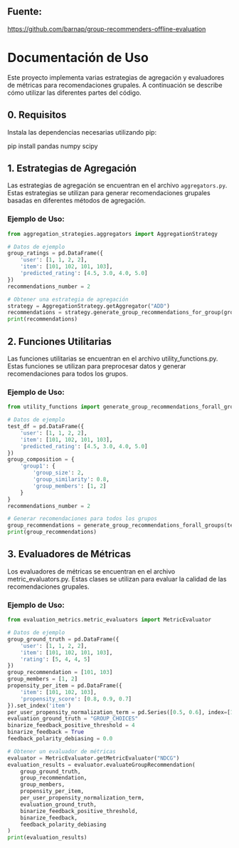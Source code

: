 ## Fuente:
https://github.com/barnap/group-recommenders-offline-evaluation

# Documentación de Uso

Este proyecto implementa varias estrategias de agregación y evaluadores de métricas para recomendaciones grupales. A continuación se describe cómo utilizar las diferentes partes del código.

## 0. Requisitos

Instala las dependencias necesarias utilizando pip:

pip install pandas numpy scipy

## 1. Estrategias de Agregación

Las estrategias de agregación se encuentran en el archivo `aggregators.py`. Estas estrategias se utilizan para generar recomendaciones grupales basadas en diferentes métodos de agregación.

### Ejemplo de Uso:

```python
from aggregation_strategies.aggregators import AggregationStrategy

# Datos de ejemplo
group_ratings = pd.DataFrame({
    'user': [1, 1, 2, 2],
    'item': [101, 102, 101, 103],
    'predicted_rating': [4.5, 3.0, 4.0, 5.0]
})
recommendations_number = 2

# Obtener una estrategia de agregación
strategy = AggregationStrategy.getAggregator("ADD")
recommendations = strategy.generate_group_recommendations_for_group(group_ratings, recommendations_number)
print(recommendations)

```

## 2. Funciones Utilitarias
Las funciones utilitarias se encuentran en el archivo utility_functions.py. Estas funciones se utilizan para preprocesar datos y generar recomendaciones para todos los grupos.

### Ejemplo de Uso:

```python
from utility_functions import generate_group_recommendations_forall_groups

# Datos de ejemplo
test_df = pd.DataFrame({
    'user': [1, 1, 2, 2],
    'item': [101, 102, 101, 103],
    'predicted_rating': [4.5, 3.0, 4.0, 5.0]
})
group_composition = {
    'group1': {
        'group_size': 2,
        'group_similarity': 0.8,
        'group_members': [1, 2]
    }
}
recommendations_number = 2

# Generar recomendaciones para todos los grupos
group_recommendations = generate_group_recommendations_forall_groups(test_df, group_composition, recommendations_number)
print(group_recommendations)
```

## 3. Evaluadores de Métricas
Los evaluadores de métricas se encuentran en el archivo metric_evaluators.py. Estas clases se utilizan para evaluar la calidad de las recomendaciones grupales.

### Ejemplo de Uso:
```python
from evaluation_metrics.metric_evaluators import MetricEvaluator

# Datos de ejemplo
group_ground_truth = pd.DataFrame({
    'user': [1, 1, 2, 2],
    'item': [101, 102, 101, 103],
    'rating': [5, 4, 4, 5]
})
group_recommendation = [101, 103]
group_members = [1, 2]
propensity_per_item = pd.DataFrame({
    'item': [101, 102, 103],
    'propensity_score': [0.8, 0.9, 0.7]
}).set_index('item')
per_user_propensity_normalization_term = pd.Series([0.5, 0.6], index=[1, 2])
evaluation_ground_truth = "GROUP_CHOICES"
binarize_feedback_positive_threshold = 4
binarize_feedback = True
feedback_polarity_debiasing = 0.0

# Obtener un evaluador de métricas
evaluator = MetricEvaluator.getMetricEvaluator("NDCG")
evaluation_results = evaluator.evaluateGroupRecommendation(
    group_ground_truth,
    group_recommendation,
    group_members,
    propensity_per_item,
    per_user_propensity_normalization_term,
    evaluation_ground_truth,
    binarize_feedback_positive_threshold,
    binarize_feedback,
    feedback_polarity_debiasing
)
print(evaluation_results)
```